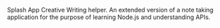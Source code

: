 Splash App Creative Writing helper. An extended version of a note taking 
application for the purpose of learning Node.js and understanding APIs.
